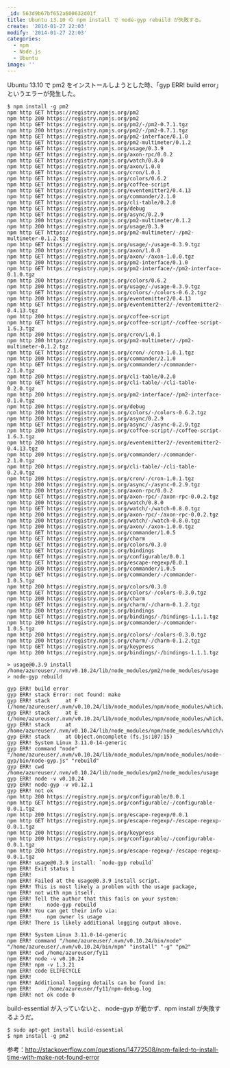 ```yaml
---
_id: 563d9b67bf652a600632d01f
title: Ubuntu 13.10 の npm install で node-gyp rebuild が失敗する。
create: '2014-01-27 22:03'
modify: '2014-01-27 22:03'
categories:
  - npm
  - Node.js
  - Ubuntu
image: ''
---
```


Ubuntu 13.10 で pm2 をインストールしようとした時、「gyp ERR! build error」というエラーが発生した。

	$ npm install -g pm2
	npm http GET https://registry.npmjs.org/pm2
	npm http 200 https://registry.npmjs.org/pm2
	npm http GET https://registry.npmjs.org/pm2/-/pm2-0.7.1.tgz
	npm http 200 https://registry.npmjs.org/pm2/-/pm2-0.7.1.tgz
	npm http GET https://registry.npmjs.org/pm2-interface/0.1.0
	npm http GET https://registry.npmjs.org/pm2-multimeter/0.1.2
	npm http GET https://registry.npmjs.org/usage/0.3.9
	npm http GET https://registry.npmjs.org/axon-rpc/0.0.2
	npm http GET https://registry.npmjs.org/watch/0.8.0
	npm http GET https://registry.npmjs.org/axon/1.0.0
	npm http GET https://registry.npmjs.org/cron/1.0.1
	npm http GET https://registry.npmjs.org/colors/0.6.2
	npm http GET https://registry.npmjs.org/coffee-script
	npm http GET https://registry.npmjs.org/eventemitter2/0.4.13
	npm http GET https://registry.npmjs.org/commander/2.1.0
	npm http GET https://registry.npmjs.org/cli-table/0.2.0
	npm http GET https://registry.npmjs.org/debug
	npm http GET https://registry.npmjs.org/async/0.2.9
	npm http 200 https://registry.npmjs.org/pm2-multimeter/0.1.2
	npm http 200 https://registry.npmjs.org/usage/0.3.9
	npm http GET https://registry.npmjs.org/pm2-multimeter/-/pm2-multimeter-0.1.2.tgz
	npm http GET https://registry.npmjs.org/usage/-/usage-0.3.9.tgz
	npm http 200 https://registry.npmjs.org/axon/1.0.0
	npm http GET https://registry.npmjs.org/axon/-/axon-1.0.0.tgz
	npm http 200 https://registry.npmjs.org/pm2-interface/0.1.0
	npm http GET https://registry.npmjs.org/pm2-interface/-/pm2-interface-0.1.0.tgz
	npm http 200 https://registry.npmjs.org/colors/0.6.2
	npm http 200 https://registry.npmjs.org/usage/-/usage-0.3.9.tgz
	npm http GET https://registry.npmjs.org/colors/-/colors-0.6.2.tgz
	npm http 200 https://registry.npmjs.org/eventemitter2/0.4.13
	npm http GET https://registry.npmjs.org/eventemitter2/-/eventemitter2-0.4.13.tgz
	npm http 200 https://registry.npmjs.org/coffee-script
	npm http GET https://registry.npmjs.org/coffee-script/-/coffee-script-1.6.3.tgz
	npm http 200 https://registry.npmjs.org/cron/1.0.1
	npm http 200 https://registry.npmjs.org/pm2-multimeter/-/pm2-multimeter-0.1.2.tgz
	npm http GET https://registry.npmjs.org/cron/-/cron-1.0.1.tgz
	npm http 200 https://registry.npmjs.org/commander/2.1.0
	npm http GET https://registry.npmjs.org/commander/-/commander-2.1.0.tgz
	npm http 200 https://registry.npmjs.org/cli-table/0.2.0
	npm http GET https://registry.npmjs.org/cli-table/-/cli-table-0.2.0.tgz
	npm http 200 https://registry.npmjs.org/pm2-interface/-/pm2-interface-0.1.0.tgz
	npm http 200 https://registry.npmjs.org/debug
	npm http 200 https://registry.npmjs.org/colors/-/colors-0.6.2.tgz
	npm http 200 https://registry.npmjs.org/async/0.2.9
	npm http GET https://registry.npmjs.org/async/-/async-0.2.9.tgz
	npm http 200 https://registry.npmjs.org/coffee-script/-/coffee-script-1.6.3.tgz
	npm http 200 https://registry.npmjs.org/eventemitter2/-/eventemitter2-0.4.13.tgz
	npm http 200 https://registry.npmjs.org/commander/-/commander-2.1.0.tgz
	npm http 200 https://registry.npmjs.org/cli-table/-/cli-table-0.2.0.tgz
	npm http 200 https://registry.npmjs.org/cron/-/cron-1.0.1.tgz
	npm http 200 https://registry.npmjs.org/async/-/async-0.2.9.tgz
	npm http 200 https://registry.npmjs.org/axon-rpc/0.0.2
	npm http GET https://registry.npmjs.org/axon-rpc/-/axon-rpc-0.0.2.tgz
	npm http 200 https://registry.npmjs.org/watch/0.8.0
	npm http GET https://registry.npmjs.org/watch/-/watch-0.8.0.tgz
	npm http 200 https://registry.npmjs.org/axon-rpc/-/axon-rpc-0.0.2.tgz
	npm http 200 https://registry.npmjs.org/watch/-/watch-0.8.0.tgz
	npm http 200 https://registry.npmjs.org/axon/-/axon-1.0.0.tgz
	npm http GET https://registry.npmjs.org/commander/1.0.5
	npm http GET https://registry.npmjs.org/charm
	npm http GET https://registry.npmjs.org/colors/0.3.0
	npm http GET https://registry.npmjs.org/bindings
	npm http GET https://registry.npmjs.org/configurable/0.0.1
	npm http GET https://registry.npmjs.org/escape-regexp/0.0.1
	npm http 200 https://registry.npmjs.org/commander/1.0.5
	npm http GET https://registry.npmjs.org/commander/-/commander-1.0.5.tgz
	npm http 200 https://registry.npmjs.org/colors/0.3.0
	npm http GET https://registry.npmjs.org/colors/-/colors-0.3.0.tgz
	npm http 200 https://registry.npmjs.org/charm
	npm http GET https://registry.npmjs.org/charm/-/charm-0.1.2.tgz
	npm http 200 https://registry.npmjs.org/bindings
	npm http GET https://registry.npmjs.org/bindings/-/bindings-1.1.1.tgz
	npm http 200 https://registry.npmjs.org/commander/-/commander-1.0.5.tgz
	npm http 200 https://registry.npmjs.org/colors/-/colors-0.3.0.tgz
	npm http 200 https://registry.npmjs.org/charm/-/charm-0.1.2.tgz
	npm http GET https://registry.npmjs.org/keypress
	npm http 200 https://registry.npmjs.org/bindings/-/bindings-1.1.1.tgz

	> usage@0.3.9 install /home/azureuser/.nvm/v0.10.24/lib/node_modules/pm2/node_modules/usage
	> node-gyp rebuild

	gyp ERR! build error 
	gyp ERR! stack Error: not found: make
	gyp ERR! stack     at F (/home/azureuser/.nvm/v0.10.24/lib/node_modules/npm/node_modules/which/which.js:43:28)
	gyp ERR! stack     at E (/home/azureuser/.nvm/v0.10.24/lib/node_modules/npm/node_modules/which/which.js:46:29)
	gyp ERR! stack     at /home/azureuser/.nvm/v0.10.24/lib/node_modules/npm/node_modules/which/which.js:57:16
	gyp ERR! stack     at Object.oncomplete (fs.js:107:15)
	gyp ERR! System Linux 3.11.0-14-generic
	gyp ERR! command "node" "/home/azureuser/.nvm/v0.10.24/lib/node_modules/npm/node_modules/node-gyp/bin/node-gyp.js" "rebuild"
	gyp ERR! cwd /home/azureuser/.nvm/v0.10.24/lib/node_modules/pm2/node_modules/usage
	gyp ERR! node -v v0.10.24
	gyp ERR! node-gyp -v v0.12.1
	gyp ERR! not ok 
	npm http 200 https://registry.npmjs.org/configurable/0.0.1
	npm http GET https://registry.npmjs.org/configurable/-/configurable-0.0.1.tgz
	npm http 200 https://registry.npmjs.org/escape-regexp/0.0.1
	npm http GET https://registry.npmjs.org/escape-regexp/-/escape-regexp-0.0.1.tgz
	npm http 200 https://registry.npmjs.org/keypress
	npm http 200 https://registry.npmjs.org/configurable/-/configurable-0.0.1.tgz
	npm http 200 https://registry.npmjs.org/escape-regexp/-/escape-regexp-0.0.1.tgz
	npm ERR! usage@0.3.9 install: `node-gyp rebuild`
	npm ERR! Exit status 1
	npm ERR! 
	npm ERR! Failed at the usage@0.3.9 install script.
	npm ERR! This is most likely a problem with the usage package,
	npm ERR! not with npm itself.
	npm ERR! Tell the author that this fails on your system:
	npm ERR!     node-gyp rebuild
	npm ERR! You can get their info via:
	npm ERR!     npm owner ls usage
	npm ERR! There is likely additional logging output above.

	npm ERR! System Linux 3.11.0-14-generic
	npm ERR! command "/home/azureuser/.nvm/v0.10.24/bin/node" "/home/azureuser/.nvm/v0.10.24/bin/npm" "install" "-g" "pm2"
	npm ERR! cwd /home/azureuser/fy11
	npm ERR! node -v v0.10.24
	npm ERR! npm -v 1.3.21
	npm ERR! code ELIFECYCLE
	npm ERR! 
	npm ERR! Additional logging details can be found in:
	npm ERR!     /home/azureuser/fy11/npm-debug.log
	npm ERR! not ok code 0
 
<!-- more -->
	
build-essential が入っていないと、 node-gyp が動かず、npm install が失敗するようだ。

	$ sudo apt-get install build-essential
	$ npm install -g pm2

参考：http://stackoverflow.com/questions/14772508/npm-failed-to-install-time-with-make-not-found-error
